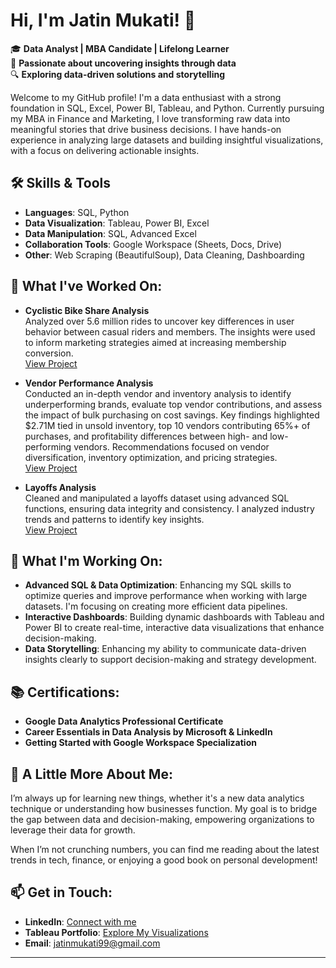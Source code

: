 # Hi, I'm Jatin Mukati! 👋

🎓 **Data Analyst | MBA Candidate | Lifelong Learner**  
💼 **Passionate about uncovering insights through data**  
🔍 **Exploring data-driven solutions and storytelling**  

Welcome to my GitHub profile! I'm a data enthusiast with a strong foundation in SQL, Excel, Power BI, Tableau, and Python. Currently pursuing my MBA in Finance and Marketing, I love transforming raw data into meaningful stories that drive business decisions. I have hands-on experience in analyzing large datasets and building insightful visualizations, with a focus on delivering actionable insights.

## 🛠️ Skills & Tools
- **Languages**: SQL, Python
- **Data Visualization**: Tableau, Power BI, Excel
- **Data Manipulation**: SQL, Advanced Excel
- **Collaboration Tools**: Google Workspace (Sheets, Docs, Drive)
- **Other**: Web Scraping (BeautifulSoup), Data Cleaning, Dashboarding

## 🌟 What I've Worked On:
- **Cyclistic Bike Share Analysis**  
  Analyzed over 5.6 million rides to uncover key differences in user behavior between casual riders and members. The insights were used to inform marketing strategies aimed at increasing membership conversion.  
  [View Project](https://github.com/JatinMukati/Google-Data-Analytics-Capstone-Project)

- **Vendor Performance Analysis**  
  Conducted an in-depth vendor and inventory analysis to identify underperforming brands, evaluate top vendor contributions, and assess the impact of bulk purchasing on cost savings. Key findings highlighted $2.71M tied in unsold inventory, top 10 vendors contributing 65%+ of purchases, and profitability differences between high- and low-performing vendors. Recommendations focused on vendor diversification, inventory optimization, and pricing strategies.  
  [View Project](https://github.com/JatinMukati/Vendor-Performance-Analysis)

- **Layoffs Analysis**  
  Cleaned and manipulated a layoffs dataset using advanced SQL functions, ensuring data integrity and consistency. I analyzed industry trends and patterns to identify key insights.  
  [View Project](https://github.com/JatinMukati/SQL_Project)

## 🎯 What I'm Working On:
- **Advanced SQL & Data Optimization**: Enhancing my SQL skills to optimize queries and improve performance when working with large datasets. I'm focusing on creating more efficient data pipelines.
- **Interactive Dashboards**: Building dynamic dashboards with Tableau and Power BI to create real-time, interactive data visualizations that enhance decision-making.
- **Data Storytelling**: Enhancing my ability to communicate data-driven insights clearly to support decision-making and strategy development.
## 📚 Certifications:
- **Google Data Analytics Professional Certificate**
- **Career Essentials in Data Analysis by Microsoft & LinkedIn**
- **Getting Started with Google Workspace Specialization**

## 🌱 A Little More About Me:
I’m always up for learning new things, whether it's a new data analytics technique or understanding how businesses function. My goal is to bridge the gap between data and decision-making, empowering organizations to leverage their data for growth.

When I’m not crunching numbers, you can find me reading about the latest trends in tech, finance, or enjoying a good book on personal development!

## 📫 Get in Touch:
- **LinkedIn**: [Connect with me](https://www.linkedin.com/in/jatinmukati/)
- **Tableau Portfolio**: [Explore My Visualizations](https://public.tableau.com/app/profile/jatin.mukati/viz/GoogleDataAnalyticsCapstoneProjectJM/Dashboard)
- **Email**: [jatinmukati99@gmail.com](mailto:jatinmukati99@gmail.com)

---
